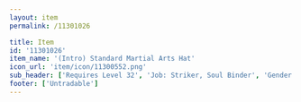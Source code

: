 ```yaml
---
layout: item
permalink: /11301026

title: Item
id: '11301026'
item_name: '(Intro) Standard Martial Arts Hat'
icon_url: 'item/icon/11300552.png'
sub_header: ['Requires Level 32', 'Job: Striker, Soul Binder', 'Gender: All']
footer: ['Untradable']
---
```

